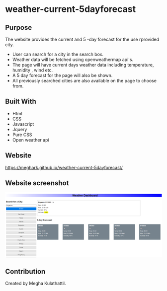 # weather-current-5dayforecast

## Purpose

The website provides the current and 5 -day forecast for the use rprovided city.
* User can search for a city in the search box.
* Weather data will be fetched using openweathermap api's.
* The page will have current days weather data including temperature, humidity , wind etc.
* A 5 day forecast for the page will also be shown.
* All previously searched cities are also available on the page to choose from.

## Built With
* Html
* CSS
* Javascript
* Jquery
* Pure CSS
* Open weather api

## Website
https://meghark.github.io/weather-current-5dayforecast/

## Website screenshot
![Mockup for finished website](./assets/images/weather.PNG?raw=true)

## Contribution
Created by Megha Kulathattil.
